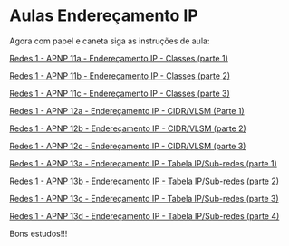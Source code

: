 # Aulas Endereçamento IP

Agora com papel e caneta siga as instruções de aula:

[Redes 1 - APNP 11a - Endereçamento IP - Classes (parte 1)](https://www.youtube.com/watch?v=xqwKRHcjhR0)

[Redes 1 - APNP 11b - Endereçamento IP - Classes (parte 2)](https://www.youtube.com/watch?v=RkliIocjdCk)

[Redes 1 - APNP 11c - Endereçamento IP - Classes (parte 3)](https://www.youtube.com/watch?v=m_izkQ3vROU)

[Redes 1 - APNP 12a - Endereçamento IP - CIDR/VLSM (Parte 1)](https://www.youtube.com/watch?v=Ccci2WqFoCc)

[Redes 1 - APNP 12b - Endereçamento IP - CIDR/VLSM (parte 2)](https://www.youtube.com/watch?v=WApkgrgvMis)

[Redes 1 - APNP 12c - Endereçamento IP - CIDR/VLSM (parte 3)](https://www.youtube.com/watch?v=rzIYR1WF9Y4)

[Redes 1 - APNP 13a - Endereçamento IP - Tabela IP/Sub-redes (parte 1)](https://www.youtube.com/watch?v=vxTpZbp8kAA)

[Redes 1 - APNP 13b - Endereçamento IP - Tabela IP/Sub-redes (parte 2)](https://www.youtube.com/watch?v=qBU04-6CpDE)

[Redes 1 - APNP 13c - Endereçamento IP - Tabela IP/Sub-redes (parte 3)](https://www.youtube.com/watch?v=3TNMQ0Z5NJ8)

[Redes 1 - APNP 13d - Endereçamento IP - Tabela IP/Sub-redes (parte 4)](https://www.youtube.com/watch?v=a3-Y27xUPcw)

Bons estudos!!!

